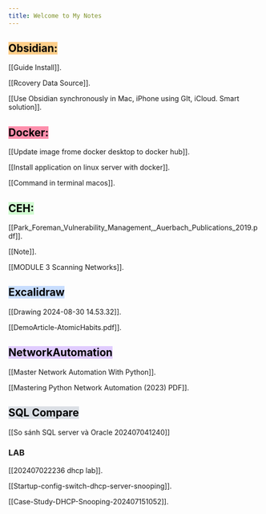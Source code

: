 ```yaml
---
title: Welcome to My Notes
---
```


## <mark style="background: #FFF3A3A6;"><mark style="background: #FFB86CA6;">**Obsidian**:</mark></mark>

[[Guide Install]].

[[Rcovery Data Source]].

[[Use Obsidian synchronously in Mac, iPhone using GIt, iCloud. Smart solution]].

## <mark style="background: #FF5582A6;">**Docker**:</mark>

[[Update image frome docker desktop to docker hub]].

[[Install application on linux server with docker]].

[[Command in terminal macos]].

## <mark style="background: #BBFABBA6;">**CEH**:</mark>
[[Park_Foreman_Vulnerability_Management,_Auerbach_Publications_2019.pdf]].

[[Note]].

[[MODULE 3 Scanning Networks]].

## <mark style="background: #ADCCFFA6;">**Excalidraw**</mark>

[[Drawing 2024-08-30 14.53.32]].

[[DemoArticle-AtomicHabits.pdf]].


## <mark style="background: #D2B3FFA6;">**NetworkAutomation**</mark>

[[Master Network Automation With Python]].

[[Mastering Python Network Automation (2023) PDF]].

## <mark style="background: #CACFD9A6;">**SQL Compare**</mark>

[[So sánh SQL server và Oracle 202407041240]]

### **LAB**

[[202407022236 dhcp lab]].

[[Startup-config-switch-dhcp-server-snooping]].

[[Case-Study-DHCP-Snooping-202407151052]].
